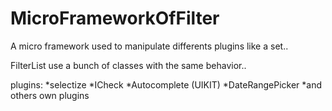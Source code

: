 # MicroFrameworkOfFilter
A micro framework used to manipulate differents plugins like a set..

FilterList use a bunch of classes with the same behavior..

plugins:  *selectize
          *ICheck
          *Autocomplete (UIKIT)
          *DateRangePicker
          *and others own plugins
          
          
          
